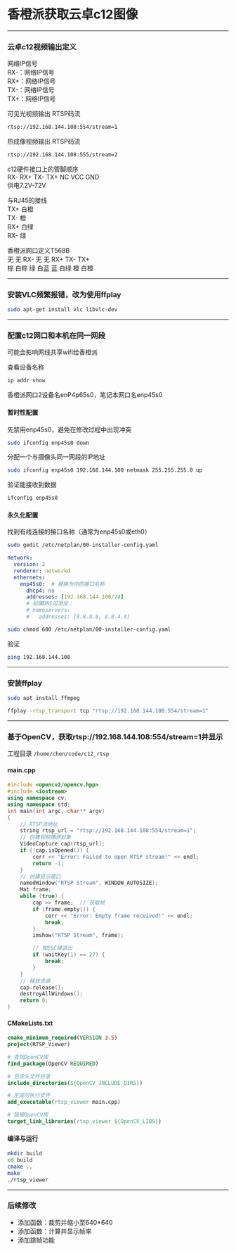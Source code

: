 # 香橙派获取云卓c12图像

---

### 云卓c12视频输出定义

网络IP信号  
RX-：网络IP信号  
RX+：网络IP信号  
TX-：网络IP信号  
TX+：网络IP信号  

可见光视频输出 RTSP码流  
```bash
rtsp://192.168.144.108:554/stream=1
```

热成像视频输出 RTSP码流  
```bash
rtsp://192.168.144.108:555/stream=2
```

c12硬件接口上的管脚顺序  
RX- RX+ TX- TX+ NC VCC GND  
供电7.2V-72V  

与RJ45的接线  
TX+ 白橙  
TX- 橙  
RX+ 白绿  
RX- 绿  

香橙派网口定义T568B  
无 无 RX- 无 无 RX+ TX- TX+  
棕 白粽 绿 白蓝 蓝 白绿 橙 白橙  

---

### 安装VLC频繁报错，改为使用ffplay

```bash
sudo apt-get install vlc libvlc-dev
```

---

### 配置c12网口和本机在同一网段

可能会影响网线共享wifi给香橙派  

查看设备名称  
```bash
ip addr show
```
香橙派网口2设备名enP4p65s0，笔记本网口名enp45s0  

#### 暂时性配置

先禁用enp45s0，避免在修改过程中出现冲突  
```bash
sudo ifconfig enp45s0 down
```

分配一个与摄像头同一网段的IP地址  
```bash
sudo ifconfig enp45s0 192.168.144.100 netmask 255.255.255.0 up
```

验证能接收到数据  
```bash
ifconfig enp45s0
```

#### 永久化配置

找到有线连接的接口名称（通常为enp45s0或eth0）  
```bash
sudo gedit /etc/netplan/00-installer-config.yaml
```

```yaml
network:
  version: 2
  renderer: networkd
  ethernets:
    enp45s0:  # 替换为你的接口名称
      dhcp4: no
      addresses: [192.168.144.100/24]
      # 如需DNS可添加：
      # nameservers:
      #   addresses: [8.8.8.8, 8.8.4.4]
```

```bash
sudo chmod 600 /etc/netplan/00-installer-config.yaml
```

验证  
```bash
ping 192.168.144.108
```

---

### 安装ffplay

```bash
sudo apt install ffmpeg
```

```bash
ffplay -rtsp_transport tcp "rtsp://192.168.144.108:554/stream=1"
```

---

### 基于OpenCV，获取rtsp://192.168.144.108:554/stream=1并显示

工程目录 `/home/chen/code/c12_rtsp`

#### main.cpp

```cpp
#include <opencv2/opencv.hpp>
#include <iostream>
using namespace cv;
using namespace std;
int main(int argc, char** argv)
{
    // RTSP流地址
    string rtsp_url = "rtsp://192.168.144.108:554/stream=1";
    // 创建视频捕获对象
    VideoCapture cap(rtsp_url);
    if (!cap.isOpened()) {
        cerr << "Error: Failed to open RTSP stream!" << endl;
        return -1;
    }
    // 创建显示窗口
    namedWindow("RTSP Stream", WINDOW_AUTOSIZE);
    Mat frame;
    while (true) {
        cap >> frame;  // 获取帧 
        if (frame.empty()) {
            cerr << "Error: Empty frame received!" << endl;
            break;
        }
        imshow("RTSP Stream", frame);

        // 按ESC键退出
        if (waitKey(1) == 27) {
            break;
        }
    }
    // 释放资源
    cap.release();
    destroyAllWindows();
    return 0;
}
```

#### CMakeLists.txt

```cmake
cmake_minimum_required(VERSION 3.5)
project(RTSP_Viewer)

# 查找OpenCV库
find_package(OpenCV REQUIRED)

# 包含头文件目录
include_directories(${OpenCV_INCLUDE_DIRS})

# 生成可执行文件
add_executable(rtsp_viewer main.cpp)

# 链接OpenCV库
target_link_libraries(rtsp_viewer ${OpenCV_LIBS})
```

#### 编译与运行

```bash
mkdir build
cd build
cmake ..
make
./rtsp_viewer
```

---

### 后续修改

- 添加函数：裁剪并缩小至640*640  
- 添加函数：计算并显示帧率  
- 添加跳帧功能
```
